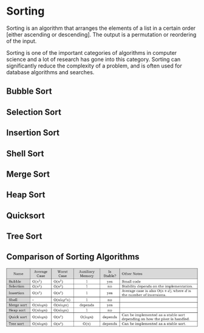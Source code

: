 # Sorting


Sorting is an algorithm that arranges the elements of a list in a certain order [either ascending or descending]. The output is a permutation or reordering of the input.


Sorting is one of the important categories of algorithms in computer science and a lot of research has gone into this category. Sorting can significantly reduce the complexity of a problem, and is often used for database algorithms and searches.


##  Bubble Sort


##  Selection Sort


##  Insertion Sort


##  Shell Sort


##  Merge Sort


##  Heap Sort


##  Quicksort



##  Tree Sort


##  Comparison of Sorting Algorithms

<img src="./images/Comparison of Sorting Algorithms.png" width="800"  />
